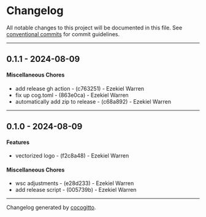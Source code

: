 # Changelog
All notable changes to this project will be documented in this file. See [conventional commits](https://www.conventionalcommits.org/) for commit guidelines.

- - -
## 0.1.1 - 2024-08-09
#### Miscellaneous Chores
- add release gh action - (c763251) - Ezekiel Warren
- fix up cog.toml - (863e0ca) - Ezekiel Warren
- automatically add zip to release - (c68a892) - Ezekiel Warren

- - -

## 0.1.0 - 2024-08-09
#### Features
- vectorized logo - (f2c8a48) - Ezekiel Warren
#### Miscellaneous Chores
- wsc adjustments - (e28d233) - Ezekiel Warren
- add release script - (005739b) - Ezekiel Warren

- - -

Changelog generated by [cocogitto](https://github.com/cocogitto/cocogitto).